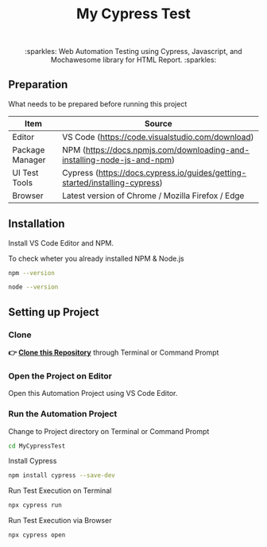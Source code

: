 <h1 align="center">My Cypress Test</h1></br>

<p align="center">
:sparkles: Web Automation Testing using Cypress, Javascript, and Mochawesome library for HTML Report. :sparkles:
</p>

## Preparation

What needs to be prepared before running this project

| Item           | Source                                                         |
| -------------- | ------------------------------------------------------------ |
| Editor         | VS Code (https://code.visualstudio.com/download) |
| Package Manager| NPM (https://docs.npmjs.com/downloading-and-installing-node-js-and-npm) |
| UI Test Tools  | Cypress (https://docs.cypress.io/guides/getting-started/installing-cypress) |
| Browser        | Latest version of Chrome / Mozilla Firefox / Edge  |

## Installation

Install VS Code Editor and NPM.

To check wheter you already installed NPM & Node.js

```Bash
npm --version
```
```Bash
node --version
```

## Setting up Project

### Clone

**👉 [Clone this Repository](https://github.com/Fatimazza/MyCypressTest/)** through Terminal or Command Prompt

### Open the Project on Editor

Open this Automation Project using VS Code Editor.

### Run the Automation Project 

Change to Project directory on Terminal or Command Prompt

```Bash
cd MyCypressTest
```

Install Cypress

```Bash
npm install cypress --save-dev
```

Run Test Execution on Terminal

```Bash
npx cypress run 
```

Run Test Execution via Browser

```Bash
npx cypress open
```




